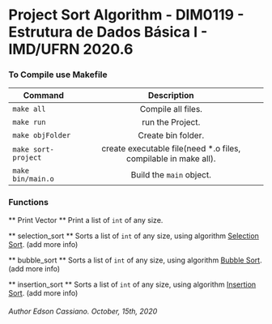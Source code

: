 # Project Sort Algorithm - DIM0119 - Estrutura de Dados Básica I - IMD/UFRN 2020.6

### To Compile use Makefile

| Command | Description |
| ------- | :---------: |
| `make all` | Compile all files. |
| `make run` | run the Project. |
| `make objFolder` | Create bin folder. |
| `make sort-project` | create executable file(need *.o files, compilable in make all). |
| `make bin/main.o` | Build the `main` object. |

### Functions
** Print Vector **
	Print a list of `int` of any size.

** selection_sort **
	Sorts a list of `int` of any size, using algorithm [Selection Sort](wikipedia.org/wiki/Selection_sort). (add more info)

** bubble_sort **
	Sorts a list of `int` of any size, using algorithm [Bubble Sort](wikipedia.org/wiki/Bubble_sort). (add more info)

** insertion_sort **
	Sorts a list of `int` of any size, using algorithm [Insertion Sort](wikipedia.org/wiki/Insertion_sort). (add more info)
	

###### Author Edson Cassiano. October, 15th, 2020
